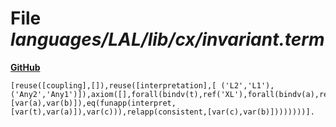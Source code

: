 # File _languages/LAL/lib/cx/invariant.term_
**[GitHub](https://github.com/softlang/yas/blob/master/languages/LAL/lib/cx/invariant.term)**
```
[reuse([coupling],[]),reuse([interpretation],[ ('L2','L1'), ('Any2','Any1')]),axiom([],forall(bindv(t),ref('XL'),forall(bindv(a),ref('L1'),forall(bindv(c),ref('L1'),forall(bindv(b),ref('L2'),ifthen(and(relapp(consistent,[var(a),var(b)]),eq(funapp(interpret,[var(t),var(a)]),var(c))),relapp(consistent,[var(c),var(b)])))))))].
```
